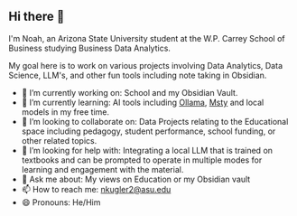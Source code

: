 ## Hi there 👋

I'm Noah, an Arizona State University student at the W.P. Carrey School of Business studying Business Data Analytics.

My goal here is to work on various projects involving Data Analytics, Data Science, LLM's, and other fun tools including note taking in Obsidian.

- 🔭 I’m currently working on: School and my Obsidian Vault.
- 🌱 I’m currently learning: AI tools including [Ollama](https://ollama.com), [Msty](https://msty.app) and local models in my free time.
- 👯 I’m looking to collaborate on: Data Projects relating to the Educational space including pedagogy, student performance, school funding, or other related topics. 
- 🤔 I’m looking for help with: Integrating a local LLM that is trained on textbooks and can be prompted to operate in multiple modes for learning and engagement with the material. 
- 💬 Ask me about: My views on Education or my Obsidian vault
- 📫 How to reach me: nkugler2@asu.edu
- 😄 Pronouns: He/Him

